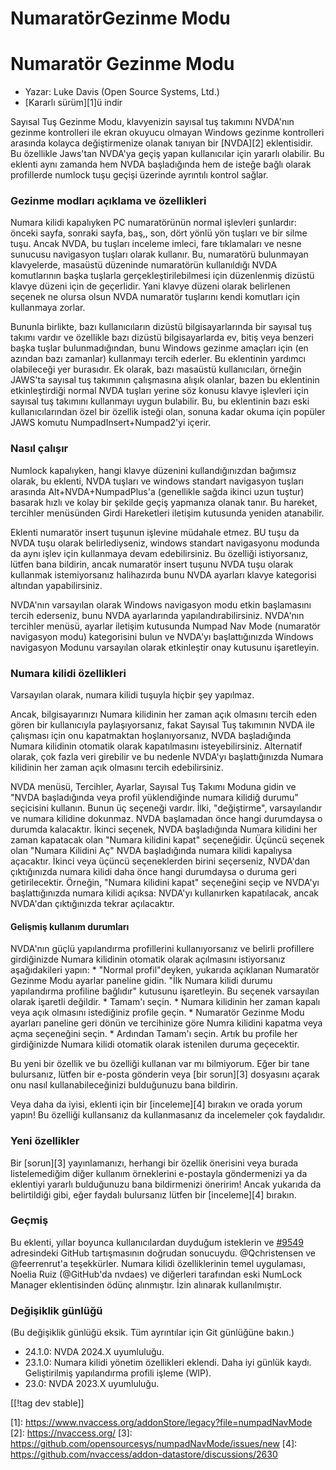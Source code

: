 # NumaratörGezinme Modu #

# Numaratör Gezinme Modu

* Yazar: Luke Davis (Open Source Systems, Ltd.)
* [Kararlı sürüm][1]ü indir

Sayısal Tuş  Gezinme Modu, klavyenizin sayısal tuş takımını NVDA'nın gezinme
kontrolleri ile ekran okuyucu olmayan Windows gezinme kontrolleri arasında
kolayca değiştirmenize olanak tanıyan bir [NVDA][2] eklentisidir. Bu
özellikle Jaws'tan NVDA'ya geçiş yapan kullanıcılar için yararlı
olabilir. Bu eklenti aynı zamanda hem NVDA başladığında hem de isteğe bağlı
olarak profillerde numlock tuşu geçişi üzerinde ayrıntılı kontrol sağlar.

### Gezinme modları açıklama ve özellikleri

Numara kilidi kapalıyken PC numaratörünün normal işlevleri şunlardır: önceki
sayfa, sonraki sayfa, baş,, son, dört yönlü yön tuşları ve bir silme
tuşu. Ancak NVDA, bu tuşları inceleme imleci, fare tıklamaları ve nesne
sunucusu navigasyon tuşları olarak kullanır. Bu, numaratörü bulunmayan
klavyelerde, masaüstü düzeninde numaratörün kullanıldığı NVDA komutlarının
başka tuşlarla gerçekleştirilebilmesi için düzenlenmiş dizüstü klavye düzeni
için de geçerlidir. Yani klavye düzeni olarak belirlenen seçenek ne olursa
olsun NVDA numaratör tuşlarını kendi komutları için kullanmaya zorlar.

Bununla birlikte, bazı kullanıcıların dizüstü bilgisayarlarında bir sayısal
tuş takımı vardır ve özellikle bazı dizüstü bilgisayarlarda ev, bitiş veya
benzeri başka tuşlar bulunmadığından, bunu Windows gezinme amaçları için (en
azından bazı zamanlar) kullanmayı tercih ederler. Bu eklentinin yardımcı
olabileceği yer burasıdır. Ek olarak, bazı masaüstü kullanıcıları, örneğin
JAWS'ta sayısal tuş takımının çalışmasına alışık olanlar, bazen bu
eklentinin etkinleştirdiği normal NVDA tuşları yerine söz konusu klavye
işlevleri için sayısal tuş takımını kullanmayı uygun bulabilir. Bu, bu
eklentinin bazı eski kullanıcılarından özel bir özellik isteği olan, sonuna
kadar okuma için popüler JAWS komutu NumpadInsert+Numpad2'yi içerir.

### Nasıl çalışır

Numlock kapalıyken, hangi klavye düzenini kullandığınızdan bağımsız olarak,
bu eklenti, NVDA tuşları ve windows standart navigasyon tuşları arasında
Alt+NVDA+NumpadPlus'a (genellikle sağda ikinci uzun tuştur) basarak hızlı ve
kolay bir şekilde geçiş yapmanıza olanak tanır. Bu hareket, tercihler
menüsünden Girdi Hareketleri iletişim kutusunda yeniden atanabilir.

Eklenti numaratör insert tuşunun işlevine müdahale etmez. BU tuşu da NVDA
tuşu olarak belirlediyseniz, windows standart navigasyonu modunda da aynı
işlev için kullanmaya devam edebilirsiniz. Bu özelliği istiyorsanız, lütfen
bana bildirin, ancak numaratör insert tuşunu NVDA tuşu olarak kullanmak
istemiyorsanız halihazırda bunu NVDA ayarları klavye kategorisi altından
yapabilirsiniz.

NVDA'nın varsayılan olarak Windows navigasyon modu etkin başlamasını tercih
ederseniz, bunu NVDA ayarlarında yapılandırabilirsiniz. NVDA'nın tercihler
menüsü, ayarlar iletişim kutusunda  Numpad Nav Mode (numaratör navigasyon
modu) kategorisini bulun ve NVDA'yı başlattığınızda Windows navigasyon
Modunu varsayılan olarak etkinleştir onay kutusunu işaretleyin.

### Numara kilidi özellikleri

Varsayılan olarak, numara kilidi tuşuyla hiçbir şey yapılmaz.

Ancak, bilgisayarınızı Numara kilidinin her zaman açık olmasını tercih eden
gören bir kullanıcıyla paylaşıyorsanız, fakat Sayısal Tuş takımının NVDA ile
çalışması için onu kapatmaktan hoşlanıyorsanız, NVDA başladığında Numara
kilidinin otomatik olarak kapatılmasını isteyebilirsiniz. Alternatif olarak,
çok fazla veri girebilir ve bu nedenle NVDA'yı başlattığınızda Numara
kilidinin her zaman açık olmasını tercih edebilirsiniz.

 NVDA menüsü, Tercihler, Ayarlar, Sayısal Tuş Takımı Moduna gidin ve "NVDA başladığında veya profil yüklendiğinde numara kilidiğ durumu" seçicisini kullanın. Bunun üç seçeneği vardır. İlki, "değiştirme", varsayılandır ve numara kilidine dokunmaz. NVDA başlamadan önce hangi durumdaysa o durumda kalacaktır.
İkinci seçenek, NVDA başladığında Numara kilidini her zaman kapatacak olan "Numara kilidini kapat" seçeneğidir. Üçüncü seçenek olan "Numara Kilidini Aç" NVDA başladığında numara kilidi kapalıysa açacaktır.
İkinci veya üçüncü seçeneklerden birini seçerseniz, NVDA'dan çıktığınızda numara kilidi daha önce hangi durumdaysa o duruma geri getirilecektir. Örneğin, "Numara kilidini kapat" seçeneğini seçip ve NVDA'yı başlattığınızda numara kilidi açıksa: NVDA'yı kullanırken kapatılacak, ancak NVDA'dan çıktığınızda tekrar açılacaktır.

#### Gelişmiş kullanım durumları

NVDA'nın güçlü yapılandırma profillerini kullanıyorsanız ve belirli
profillere girdiğinizde Numara kilidinin otomatik olarak açılmasını
istiyorsanız aşağıdakileri yapın: * "Normal profil"deyken, yukarıda
açıklanan Numaratör Gezinme Modu ayarlar paneline gidin. "İlk Numara kilidi
durumu yapılandırma profiline bağlıdır" kutusunu işaretleyin. Bu seçenek
varsayılan olarak işaretli değildir. * Tamam'ı seçin. * Numara kilidinin her
zaman kapalı veya açık olmasını istediğiniz profile geçin. * Numaratör
Gezinme Modu ayarları paneline geri dönün ve tercihinize göre Numra kilidini
kapatma veya açma seçeneğini seçin. * Ardından Tamam'ı seçin. Artık bu
profile her girdiğinizde Numara kilidi otomatik olarak istenilen duruma
geçecektir.

Bu yeni bir özellik ve bu özelliği kullanan var mı bilmiyorum. Eğer bir tane
bulursanız, lütfen bir e-posta gönderin veya [bir sorun][3] dosyasını açarak
onu nasıl kullanabileceğinizi bulduğunuzu bana bildirin.

Veya daha da iyisi, eklenti için bir [inceleme][4] bırakın ve orada yorum
yapın! Bu özelliği kullansanız da kullanmasanız da incelemeler çok
faydalıdır.

### Yeni özellikler

Bir [sorun][3] yayınlamanızı, herhangi bir özellik önerisini veya burada
listelemediğim diğer kullanım örneklerini e-postayla göndermenizi ya da
eklentiyi yararlı bulduğunuzu bana bildirmenizi öneririm! Ancak yukarıda da
belirtildiği gibi, eğer faydalı bulursanız lütfen bir [inceleme][4]
bırakın.

### Geçmiş

Bu eklenti, yıllar boyunca kullanıcılardan duyduğum isteklerin ve
[#9549](https://github.com/nvaccess/nvda/issues/9549) adresindeki GitHub
tartışmasının doğrudan sonucuydu. @Qchristensen ve @feerrenrut'a
teşekkürler. Numara kilidi özelliklerinin temel uygulaması, Noelia Ruiz
(@GitHub'da nvdaes) ve diğerleri tarafından eski NumLock Manager
eklentisinden ödünç alınmıştır. İzin alınarak kullanılmıştır.

### Değişiklik günlüğü

(Bu değişiklik günlüğü eksik. Tüm ayrıntılar için Git günlüğüne bakın.)

* 24.1.0: NVDA 2024.X uyumluluğu.
* 23.1.0: Numara kilidi yönetim özellikleri eklendi. Daha iyi günlük
  kaydı. Geliştirilmiş yapılandırma profili işleme (WIP).
* 23.0: NVDA 2023.X uyumluluğu.

[[!tag dev stable]]

[1]: https://www.nvaccess.org/addonStore/legacy?file=numpadNavMode [2]:
https://nvaccess.org/ [3]:
https://github.com/opensourcesys/numpadNavMode/issues/new [4]:
https://github.com/nvaccess/addon-datastore/discussions/2630
